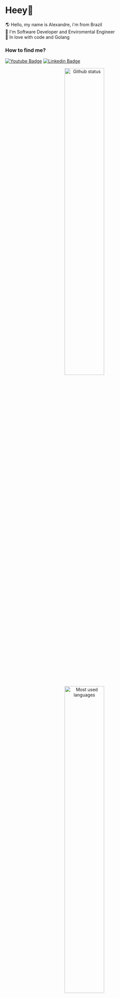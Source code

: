 # Heey👋

🌎 Hello, my name is Alexandre, i'm from Brazil <br>
🌲 I'm Software Developer and Enviromental Engineer<br>
💖 In love with code and Golang <br>

### How to find me?

[![Youtube Badge](https://img.shields.io/badge/Gmail-D14836?style=for-the-badge&logo=gmail&logoColor=white&link=http)](mailto:contact@awadallak.engineer)
[![Linkedin Badge](https://img.shields.io/badge/LinkedIn-0077B5?style=for-the-badge&logo=linkedin&logoColor=white&link=https://www.linkedin.com/in/alexandre-yasser-awadallak-1900951b0/)](https://www.linkedin.com/in/alexandre-awadallak)


<p align="center">
<img src="https://github-readme-stats.vercel.app/api?username=aawadallak&count_private=true&" alt="Github status" heigth="200" width="50%"/>
</p>
<p align="center">
<img src="https://github-readme-stats.vercel.app/api/top-langs/?username=aawadallak&layout=compact&" alt="Most used languages" heigth="200" width="50%"/>
</p>

